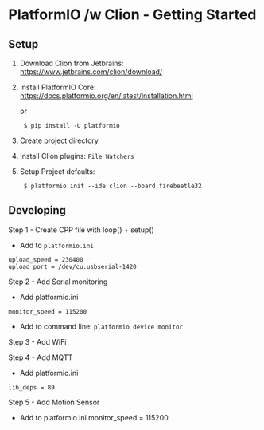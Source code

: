 # PlatformIO /w Clion - Getting Started

## Setup

1. Download Clion from Jetbrains: https://www.jetbrains.com/clion/download/
2. Install PlatformIO Core: https://docs.platformio.org/en/latest/installation.html

    or

		$ pip install -U platformio

3. Create project directory
4. Install Clion plugins: `File Watchers`
5. Setup Project defaults:

		$ platformio init --ide clion --board firebeetle32

## Developing
Step 1 - Create CPP file with loop() + setup()
* Add to `platformio.ini`
```
upload_speed = 230400
upload_port = /dev/cu.usbserial-1420
```

Step 2 - Add Serial monitoring
* Add platformio.ini
```
monitor_speed = 115200
```
* Add to command line: `platformio device monitor`

Step 3 - Add WiFi


Step 4 - Add MQTT
* Add platformio.ini
```
lib_deps = 89
```

Step 5 - Add Motion Sensor
* Add to platformio.ini
	monitor_speed = 115200
